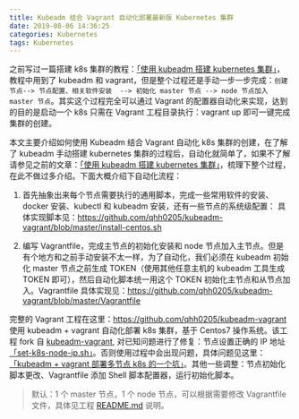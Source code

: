 ```yaml
---
title: Kubeadm 结合 Vagrant 自动化部署最新版 Kubernetes 集群
date: 2019-08-06 14:36:25
categories: Kubernetes
tags: Kubernetes
---
```


之前写过一篇搭建 k8s 集群的教程：[「使用 kubeadm 搭建 kubernetes 集群」](https://qhh.me/2019/03/19/%E4%BD%BF%E7%94%A8-kubeadm-%E6%90%AD%E5%BB%BA-kubernetes-%E9%9B%86%E7%BE%A4/)，教程中用到了 kubeadm 和 vagrant，但是整个过程还是手动一步一步完成：`创建节点--> 节点配置、相关软件安装  --> 初始化 master 节点 --> node 节点加入 master 节点`。其实这个过程完全可以通过 Vagrant 的配置器自动化来实现，达到的目的是启动一个 k8s 只需在 Vagrant 工程目录执行：vagrant up 即可一键完成集群的创建。

本文主要介绍如何使用 Kubeadm 结合 Vagrant 自动化 k8s 集群的创建，在了解了 kubeadm 手动搭建 kubernetes 集群的过程后，自动化就简单了，如果不了解请参见之前的文章：[「使用 kubeadm 搭建 kubernetes 集群」](https://qhh.me/2019/03/19/%E4%BD%BF%E7%94%A8-kubeadm-%E6%90%AD%E5%BB%BA-kubernetes-%E9%9B%86%E7%BE%A4/)，梳理下整个过程，在此不做过多介绍。下面大概介绍下自动化流程：

1. 首先抽象出来每个节点需要执行的通用脚本，完成一些常用软件的安装、docker 安装、kubectl 和 kubeadm 安装，还有一些节点的系统级配置：
具体实现脚本见：https://github.com/qhh0205/kubeadm-vagrant/blob/master/install-centos.sh

2. 编写 Vagrantfile，完成主节点的初始化安装和 node 节点加入主节点。但是有个地方和之前手动安装不太一样，为了自动化，我们必须在 kubeadm 初始化 master 节点之前生成 TOKEN（使用其他任意主机的 kubeadm 工具生成 TOKEN 即可），然后自动化脚本统一用这个 TOKEN 初始化主节点和从节点加入。Vagrantfile 具体实现见：https://github.com/qhh0205/kubeadm-vagrant/blob/master/Vagrantfile

完整的 Vagrant 工程在这里：https://github.com/qhh0205/kubeadm-vagrant
使用 kubeadm + vagrant 自动化部署 k8s 集群，基于 Centos7 操作系统。该工程 fork 自 [kubeadm-vagrant](https://github.com/coolsvap/kubeadm-vagrant), 对已知问题进行了修复：节点设置正确的 IP 地址[「set-k8s-node-ip.sh」](https://github.com/qhh0205/kubeadm-vagrant/blob/master/set-k8s-node-ip.sh)。否则使用过程中会出现问题，具体问题见这里：[「kubeadm + vagrant 部署多节点 k8s 的一个坑」](https://qhh.me/2019/08/06/kubeadm-vagrant-%E9%83%A8%E7%BD%B2%E5%A4%9A%E8%8A%82%E7%82%B9-k8s-%E7%9A%84%E4%B8%80%E4%B8%AA%E5%9D%91/)。其他一些调整：节点初始化脚本更改、Vagrantfile 添加 Shell 脚本配置器，运行初始化脚本。

>默认：1 个 master 节点，1 个 node 节点，可以根据需要修改 Vagrantfile 文件，具体见工程 [README.md](https://github.com/qhh0205/kubeadm-vagrant/blob/master/README.md) 说明。
